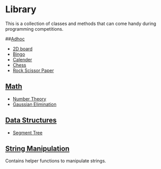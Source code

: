 # Library
This is a collection of classes and methods that can come handy during programming competitions.


##[Adhoc](Adhoc)
- [2D board](Adhoc/2dboard.cpp)
- [Bingo](Adhoc/bingo.cpp)
- [Calender](Adhoc/calender.cpp)
- [Chess](Adhoc/chess.cpp)
- [Rock Scissor Paper](rock_scissor_paper.cpp)

## [Math](Math)
- [Number Theory](Math/number_theory.cpp)
- [Gaussian Elimination](Math/gaussian_elimination.cpp)

## [Data Structures](DataStructures)
- [Segment Tree](DataStructures/segment_tree.cpp)

## [String Manipulation](string_manipulations.cpp)
Contains helper functions to manipulate strings.
